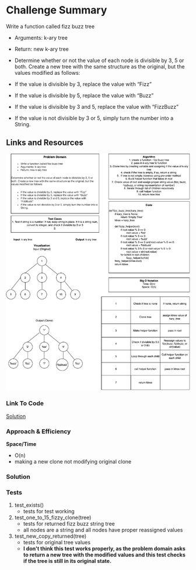 # Challenge Summary
<!-- Description of the challenge -->
Write a function called fizz buzz tree
- Arguments: k-ary tree
- Return: new k-ary tree
- Determine whether or not the value of each node is divisible by 3, 5 or both. Create a new tree with the same structure as the original, but the values modified as follows:

- If the value is divisible by 3, replace the value with “Fizz”
- If the value is divisible by 5, replace the value with “Buzz”
- If the value is divisible by 3 and 5, replace the value with “FizzBuzz”
- If the value is not divisible by 3 or 5, simply turn the number into a String.

## Links and Resources
<!-- Embedded whiteboard image -->
![WhiteBoard](./tree_fizz_buzz.png)

### Link To Code
<!-- Link to code solution file -->
[Solution](./tree_fizz_buzz.py)

### Approach & Efficiency
<!-- What approach did you take? Why? What is the Big O space/time for this approach? -->
**Space/Time**
- O(n)
- making a new clone not modifying original clone

### Solution
<!-- Show how to run your code, and examples of it in action -->

### Tests
<!-- test names and what they test for -->
1. test_exists()
    - tests for test working
2. test_one_to_15_fizzy_clone(tree)
    - tests for returned fizz buzz string tree
    - all nodes are a string and all nodes have proper reassigned values
3. test_new_copy_returned(tree)
    - tests for original tree values
    - **I don't think this test works properly, as the problem domain asks to return a new tree with the modified values and this test checks if the tree is still in its original state.**
